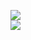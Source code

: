 [![](https://img.shields.io/badge/Made%20With-Github%20Spray-lightgrey.svg?style=for-the-badge&logo=github)](https://github.com/Annihil/github-spray#6779)  
[![](https://i.imgur.com/2DrTn0Z.gif)](https://github.com/Annihil/github-spray)